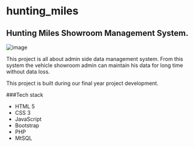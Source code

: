 # hunting_miles
## Hunting Miles Showroom Management System.

![image](https://user-images.githubusercontent.com/42041306/191055848-9a2884bd-94df-4c9e-a635-5df6b099e89b.png)

<p>This project is all about admin side data management system. From this system the vehicle showroom admin can maintain his data for long time without data loss.</p>

<p>This project is built during our final year project development.</p>

###Tech stack
<ul>
<li>HTML 5</li>
<li>CSS 3</li>
<li>JavaScript</li>
<li>Bootstrap</li>
<li>PHP</li>
<li>MtSQL</li>
</ul>
